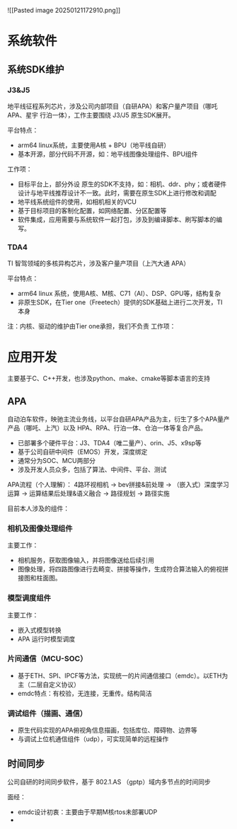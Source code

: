 ![[Pasted image 20250121172910.png]]
# 系统软件

## 系统SDK维护

### J3&J5

地平线征程系列芯片，涉及公司内部项目（自研APA）和客户量产项目（哪吒 APA、星宇 行泊一体），工作主要围绕 J3/J5 原生SDK展开。

平台特点：
* arm64 linux系统，主要使用A核 + BPU（地平线自研）
* 基本开源，部分代码不开源，如：地平线图像处理组件、BPU组件

工作项：
* 目标平台上，部分外设 原生的SDK不支持，如：相机、ddr、phy；或者硬件设计与地平线推荐设计不一致。此时，需要在原生SDK上进行修改和调配
* 地平线系统组件的使用，如相机相关的VCU
* 基于目标项目的客制化配置，如网络配置、分区配置等
* 软件集成，应用需要与系统软件一起打包，涉及到编译脚本、刷写脚本的编写。

### TDA4
TI 智驾领域的多核异构芯片，涉及客户量产项目（上汽大通 APA）

平台特点：
* arm64 linux 系统，使用A核、M核、C71（AI）、DSP、GPU等，结构复杂
* 非原生SDK，在Tier one（Freetech）提供的SDK基础上进行二次开发，TI 本身

注：内核、驱动的维护由Tier one承担，我们不负责
工作项：



# 应用开发

主要基于C、C++开发，也涉及python、make、cmake等脚本语言的支持

## APA

自动泊车软件，映驰主流业务线，以平台自研APA产品为主，衍生了多个APA量产产品（哪吒、上汽）以及 HPA、RPA、行泊一体、仓泊一体等复合产品。
* 已部署多个硬件平台：J3、TDA4（唯二量产）、orin、J5、x9sp等
* 基于公司自研中间件（EMOS）开发，深度绑定
* 通常分为SOC、MCU两部分
* 涉及开发人员众多，包括了算法、中间件、平台、测试

APA流程（个人理解）：
4路环视相机 -> bev拼接&前处理 -> （嵌入式）深度学习运算 -> 运算结果后处理&语义融合 -> 路径规划 -> 路径实施


目前本人涉及的组件：
### 相机及图像处理组件
主要工作：
* 相机服务，获取图像输入，并将图像送给后续引用
* 图像处理，将四路图像进行去畸变、拼接等操作，生成符合算法输入的俯视拼接图和柱面图。
### 模型调度组件
主要工作：
* 嵌入式模型转换
* APA 运行时模型调度
### 片间通信（MCU-SOC）
* 基于ETH、SPI、IPCF等方法，实现统一的片间通信接口（emdc）。以ETH为主（二层自定义协议）
* emdc特点：有校验，无连接，无重传。结构简洁
### 调试组件（描画、通信）
* 原生代码实现的APA俯视角信息描画，包括库位、障碍物、边界等
* 与调试上位机通信组件（udp），可实现简单的远程操作

## 时间同步

公司自研的时间同步软件，基于 802.1.AS （gptp）域内多节点的时间同步






面经：
* emdc设计初衷：主要由于早期M核rtos未部署UDP
* 





